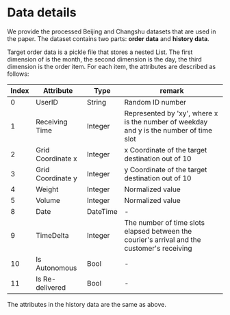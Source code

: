 # Data details
We provide the processed Beijing and Changshu datasets that are used in the paper.
The dataset contains two parts: **order data** and **history data**.


Target order data is a pickle file that stores a nested List. The first dimension of is the month, the second dimension is the day, the third dimension is the order item. 
For each item, the attributes are described as follows:

|Index|  Attribute        | Type       | remark   |
|---- |  ----             | ----       |----      |
|0    | UserID            | String     | Random ID number        |
|1    | Receiving Time     | Integer    | Represented by 'xy', where x is the number of weekday and y is the number of time slot       |
|2    | Grid Coordinate x | Integer    | x Coordinate of the target destination out of 10    |
|3    | Grid Coordinate y | Integer    | y Coordinate of the target destination out of 10    |
|4    | Weight    | Integer    | Normalized value        |
|5    | Volume    | Integer    | Normalized value        |
|8    | Date    | DateTime    | -        |
|9    | TimeDelta   | Integer    | The number of time slots elapsed between the courier's arrival and the customer's receiving        |
|10   | Is Autonomous   | Bool    | -        |
|11   | Is Re-delivered   | Bool    | -        |

The attributes in the history data are the same as above.
